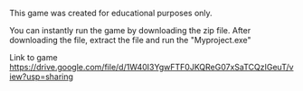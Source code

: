 This game was created for educational purposes only. 

You can instantly run the game by downloading the zip file. After downloading the file, extract the file and run the "Myproject.exe"

Link to game https://drive.google.com/file/d/1W40I3YgwFTF0JKQReG07xSaTCQzIGeuT/view?usp=sharing
